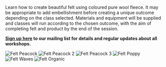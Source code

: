 Learn how to create beautiful felt using coloured pure wool fleece. It may be appropriate to add embellishment before creating a unique outcome depending on the class selected.
Materials and equipment will be supplied and classes will run according to the chosen outcome, with the aim of completing felt and product by the end of the session.

**[Sign up here](/contact)  to our mailing list for details and regular updates about all workshops.**

![Felt Peacock](http://textilesatthestablehouse.co.uk/assets/FeltPeacock.jpg)
![Felt Peacock 2](http://textilesatthestablehouse.co.uk/assets/FeltPeacock2.jpg)
![Felt Peacock 3](http://textilesatthestablehouse.co.uk/assets/FeltPeacock3.jpg)
![Felt Poppy](http://textilesatthestablehouse.co.uk/assets/FeltPoppy.jpg)
![Felt Waves](http://textilesatthestablehouse.co.uk/assets/FeltWaves.jpg)
![Felt Organic](http://textilesatthestablehouse.co.uk/assets/FeltOrganic.jpg)
